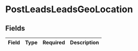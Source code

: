 # PostLeadsLeadsGeoLocation


## Fields

| Field       | Type        | Required    | Description |
| ----------- | ----------- | ----------- | ----------- |